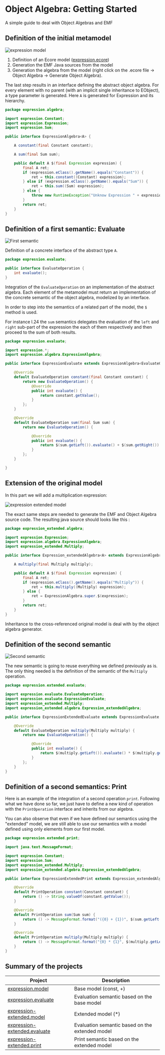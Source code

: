 # Object Algebra: Getting Started
A simple guide to deal with Object Algebras and EMF

## Definition of the initial metamodel

![expression model](./figures/expression.png)

1. Definition of an Ecore model ([expression.ecore](./expression.model/model/expression.ecore))
2. Generation the EMF Java sources from the model
3. Generation the algebra from the model (right click on the .ecore file -> Object Algebra -> Generate Object Algebra). 

The last step results in an interface defining the abstract object algebra. For every element with no parent (with an implicit single inheritance to EObject), a type parameter is generated. Here `A` is generated for Expression and its hierarchy.

```java
package expression.algebra;

import expression.Constant;
import expression.Expression;
import expression.Sum;

public interface ExpressionAlgebra<A> {

	A constant(final Constant constant);

	A sum(final Sum sum);

	public default A $(final Expression expression) {
		final A ret;
		if (expression.eClass().getName().equals("Constant")) {
			ret = this.constant((Constant) expression);
		} else if (expression.eClass().getName().equals("Sum")) {
			ret = this.sum((Sum) expression);
		} else {
			throw new RuntimeException("Unknow Expression " + expression);
		}
		return ret;
	}
}
```

## Definition of a first semantic: Evaluate

![First semantic](./figures/first-semantic.dot.png)

Definition of a concrete interface of the abstract type `A`.

```java
package expression.evaluate;

public interface EvaluateOperation {
	int evaluate();
}
```

Integration of the `EvaluateOperation` on an implementation of the abstract algebra.
Each element of the metamodel must return an implementation of the concrete semantic of the object algebra, modelized by an interface.

In order to step into the semantics of a related part of the model, the `$` method is used.

For instance l.24 the `sum` semantics delegates the evaluation of the `left` and `right` sub-part of the expression the each of them respectively and then proceed to the sum of both results.

```java
package expression.evaluate;

import expression.*;
import expression.algebra.ExpressionAlgebra;

public interface ExpressionEvaluate extends ExpressionAlgebra<EvaluateOperation> {

	@Override
	default EvaluateOperation constant(final Constant constant) {
		return new EvaluateOperation() {
			@Override
			public int evaluate() {
				return constant.getValue();
			}
		};
	}

	@Override
	default EvaluateOperation sum(final Sum sum) {
		return new EvaluateOperation() {

			@Override
			public int evaluate() {
				return $(sum.getLeft()).evaluate() + $(sum.getRight()).evaluate();
			}
		};
	}

}
```



## Extension of the original model

In this part we will add a multiplication expression:

 ![expression extended model](./figures/expression_extended.png)

The exact same steps are needed to generate the EMF and Object Algebra source code. The resulting java source should looks like this :

```java
package expression_extended.algebra;

import expression.Expression;
import expression.algebra.ExpressionAlgebra;
import expression_extended.Multiply;

public interface Expression_extendedAlgebra<A> extends ExpressionAlgebra<A> {

	A multiply(final Multiply multiply);

	public default A $(final Expression expression) {
		final A ret;
		if (expression.eClass().getName().equals("Multiply")) {
			ret = this.multiply((Multiply) expression);
		} else {
			ret = ExpressionAlgebra.super.$(expression);
		}
		return ret;
	}
}
```

Inheritance to the cross-referenced original model is deal with by the object algebra generator.

## Definition of the second semantic

![Second semantic](./figures/extended-semantic.dot.png)

The new semantic is going to reuse everything we defined previously as is. The only thing needed is the definition of the semantic of the `Multiply` operation.

```java
package expression.extended.evaluate;

import expression.evaluate.EvaluateOperation;
import expression.evaluate.ExpressionEvaluate;
import expression_extended.Multiply;
import expression_extended.algebra.Expression_extendedAlgebra;

public interface ExpressionExtendedEvaluate extends ExpressionEvaluate, Expression_extendedAlgebra<EvaluateOperation> {

	@Override
	default EvaluateOperation multiply(Multiply multiply) {
		return new EvaluateOperation() {

			@Override
			public int evaluate() {
				return $(multiply.getLeft()).evaluate() * $(multiply.getRight()).evaluate();
			}
		};
	}
}
```

## Definition of a second semantics: Print

Here is an example of the integration of a second operation `print`. Following what we have done so far, we just have to define a new kind of operation with the `PrintOperation` interface and inherits from our algebra.

You can also observe that even if we have defined our semantics using the "extended" model, we are still able to use our semantics with a model defined using only elements from our first model.	 

```java
package expression.extended.print;

import java.text.MessageFormat;

import expression.Constant;
import expression.Sum;
import expression_extended.Multiply;
import expression_extended.algebra.Expression_extendedAlgebra;

public interface ExpressionExtendedPrint extends Expression_extendedAlgebra<PrintOperation> {

	@Override
	default PrintOperation constant(Constant constant) {
		return () -> String.valueOf(constant.getValue());
	}

	@Override
	default PrintOperation sum(Sum sum) {
		return () -> MessageFormat.format("({0} + {1})", $(sum.getLeft()).print(), $(sum.getRight()).print());
	}

	@Override
	default PrintOperation multiply(Multiply multiply) {
		return () -> MessageFormat.format("{0} * {1}", $(multiply.getLeft()).print(), $(multiply.getRight()).print());
	}
}
```

## Summary of the projects

| Project                                  | Description                              |
| ---------------------------------------- | ---------------------------------------- |
| [expression.model](./expression.model)   | Base model (const, +)                    |
| [expression.evaluate](./expression.evaluate) | Evaluation semantic based on the base model |
| [expression-extended.model](./expression-extended.model) | Extended model (\*)                      |
| [expression-extended.evaluate](./expression-extended.evaluate) | Evaluation semantic based on the extended model |
| [expression-extended.print](./expression-extended.print) | Print semantic based on the extended model |

